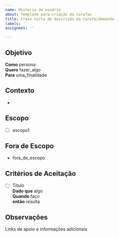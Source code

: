 ```yaml
---
name: História de usuário
about: Template para criação de tarefas
title: Frase curta de descrição da tarefa/demanda
labels: ''
assignees: ''

---
```


## **Objetivo**

**Como** persona  
**Quero** fazer_algo  
**Para** uma_finalidade

## **Contexto**

-

## **Escopo**

- [ ] escopo1

## **Fora de Escopo**

- fora_de_escopo

## **Critérios de Aceitação**

- [ ] Título  
**Dado que** algo  
**Quando** faço  
**então** resulta


## Observações
Links de apoio e informações adicionais
